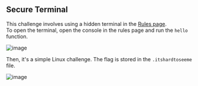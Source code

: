## Secure Terminal

This challenge involves using a hidden terminal in the [Rules page](https://jadectf.concetto.in/rules).<br />
To open the terminal, open the console in the rules page and run the `hello` function.

![image](https://user-images.githubusercontent.com/44190883/198251255-bf507153-071c-4433-aad3-0c328b2f6922.png)

Then, it's a simple Linux challenge. The flag is stored in the `.itshardtoseeme` file.

![image](https://user-images.githubusercontent.com/44190883/198251969-58458326-572f-4121-a776-58189cba0496.png)
